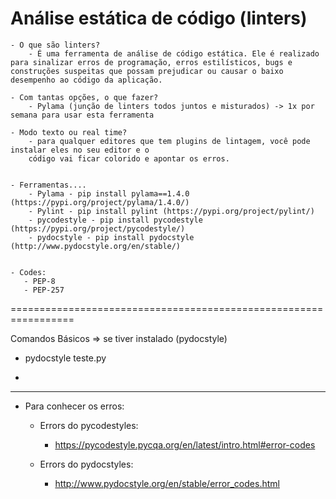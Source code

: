 # Análise estática de código (linters)

    - O que são linters?
        - É uma ferramenta de análise de código estática. Ele é realizado para sinalizar erros de programação, erros estilísticos, bugs e construções suspeitas que possam prejudicar ou causar o baixo desempenho ao código da aplicação.

    - Com tantas opções, o que fazer?
        - Pylama (junção de linters todos juntos e misturados) -> 1x por semana para usar esta ferramenta

    - Modo texto ou real time?
        - para qualquer editores que tem plugins de lintagem, você pode instalar eles no seu editor e o
        código vai ficar colorido e apontar os erros.


    - Ferramentas....
        - Pylama - pip install pylama==1.4.0 (https://pypi.org/project/pylama/1.4.0/)
        - Pylint - pip install pylint (https://pypi.org/project/pylint/)
        - pycodestyle - pip install pycodestyle (https://pypi.org/project/pycodestyle/)
        - pydocstyle - pip install pydocstyle (http://www.pydocstyle.org/en/stable/)


    - Codes:
       - PEP-8
       - PEP-257

=================================================================

Comandos Básicos => se tiver instalado (pydocstyle)

 - pydocstyle teste.py

 - 


---------------------------------------------------------------------------

- Para conhecer os erros:
    - Errors do pycodestyles:
        - https://pycodestyle.pycqa.org/en/latest/intro.html#error-codes
        
    - Errors do pydocstyles:
        - http://www.pydocstyle.org/en/stable/error_codes.html